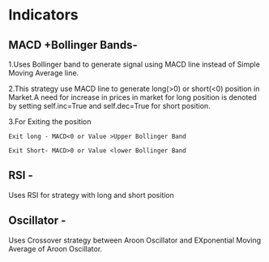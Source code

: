 # Indicators
## MACD +Bollinger Bands-
1.Uses Bollinger band to generate signal using MACD line instead of Simple Moving Average line.

2.This strategy use MACD line to generate long(>0) or short(<0) position in Market.A need for increase in prices in market for long position is denoted by setting self.inc=True and self.dec=True for short position.

3.For Exiting the position

    Exit long - MACD<0 or Value >Upper Bollinger Band 
 
    Exit Short- MACD>0 or Value <lower Bollinger Band 


## RSI -
Uses RSI for strategy with long and short position 


## Oscillator -
Uses Crossover strategy between Aroon Oscillator and EXponential Moving Average of Aroon Oscillator.



